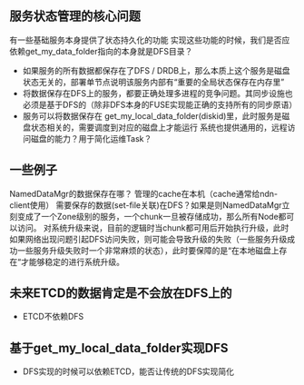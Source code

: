 ## 服务状态管理的核心问题

有一些基础服务本身提供了状态持久化的功能
实现这些功能的时候，我们是否应依赖get_my_data_folder指向的本身就是DFS目录？

- 如果服务的所有数据都保存在了DFS / DRDB上，那么本质上这个服务是磁盘状态无关的，部署单节点说明该服务内部有“重要的全局状态保存在内存里”
- 将数据保存在DFS上的服务，都要正确处理多进程的竞争问题。其同步设施也必须是基于DFS的（除非DFS本身的FUSE实现能正确的支持所有的同步原语）
- 服务可以将数据保存在 get_my_local_data_folder(diskid)里，此时服务是磁盘状态相关的，需要调度到对应的磁盘上才能运行
    系统也提供通用的，远程访问磁盘的能力？用于简化运维Task？


## 一些例子
NamedDataMgr的数据保存在哪？
    管理的cache在本机（cache通常给ndn-client使用）
    需要保存的数据(set-file关联)在DFS？如果是则NamedDataMgr立刻变成了一个Zone级别的服务，一个chunk一旦被存储成功，那么所有Node都可以访问。
        对系统升级来说，目前的逻辑时当chunk都可用后开始执行升级，此时如果网络出现问题引起DFS访问失败，则可能会导致升级的失败（一些服务升级成功一些服务升级失败时一个非常麻烦的状态），此时要保障的是“在本地磁盘上存在“才能够稳定的进行系统升级。

## 未来ETCD的数据肯定是不会放在DFS上的
- ETCD不依赖DFS


## 基于get_my_local_data_folder实现DFS
- DFS实现的时候可以依赖ETCD，能否让传统的DFS实现简化

